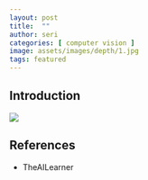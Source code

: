 ```yaml
---
layout: post
title:  ""
author: seri
categories: [ computer vision ]
image: assets/images/depth/1.jpg
tags: featured
---
```


<!--more-->

<h2> Introduction </h2>



<picture><img src="{{site.baseurl}}/assets/images/disparity.png"></picture>

<h2> References </h2>
<ul><li><a=href=""> TheAILearner </a></li>
</ul>

